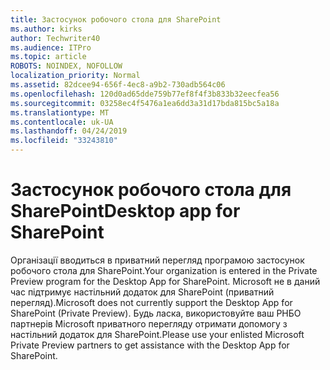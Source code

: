 ```yaml
---
title: Застосунок робочого стола для SharePoint
ms.author: kirks
author: Techwriter40
ms.audience: ITPro
ms.topic: article
ROBOTS: NOINDEX, NOFOLLOW
localization_priority: Normal
ms.assetid: 82dcee94-656f-4ec8-a9b2-730adb564c06
ms.openlocfilehash: 120d0ad65dde759b77ef8f4f3b833b32eecfea56
ms.sourcegitcommit: 03258ec4f5476a1ea6dd3a31d17bda815bc5a18a
ms.translationtype: MT
ms.contentlocale: uk-UA
ms.lasthandoff: 04/24/2019
ms.locfileid: "33243810"
---
```

# <a name="desktop-app-for-sharepoint"></a><span data-ttu-id="095be-102">Застосунок робочого стола для SharePoint</span><span class="sxs-lookup"><span data-stu-id="095be-102">Desktop app for SharePoint</span></span>

<span data-ttu-id="095be-103">Організації вводиться в приватний перегляд програмою застосунок робочого стола для SharePoint.</span><span class="sxs-lookup"><span data-stu-id="095be-103">Your organization is entered in the Private Preview program for the Desktop App for SharePoint.</span></span> <span data-ttu-id="095be-104">Microsoft не в даний час підтримує настільний додаток для SharePoint (приватний перегляд).</span><span class="sxs-lookup"><span data-stu-id="095be-104">Microsoft does not currently support the Desktop App for SharePoint (Private Preview).</span></span> <span data-ttu-id="095be-105">Будь ласка, використовуйте ваш РНБО партнерів Microsoft приватного перегляду отримати допомогу з настільний додаток для SharePoint.</span><span class="sxs-lookup"><span data-stu-id="095be-105">Please use your enlisted Microsoft Private Preview partners to get assistance with the Desktop App for SharePoint.</span></span>
